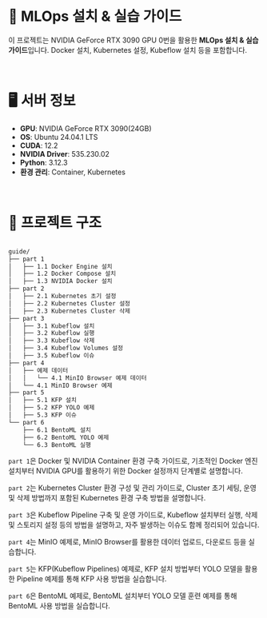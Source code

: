# 🧠 MLOps 설치 & 실습 가이드

이 프로젝트는 NVIDIA GeForce RTX 3090 GPU 0번을 활용한 **MLOps 설치 & 실습 가이드**입니다. Docker 설치, Kubernetes 설정, Kubeflow 설치 등을 포함합니다.

&nbsp;

# 🖥️ 서버 정보

- **GPU**: NVIDIA GeForce RTX 3090(24GB)
- **OS**: Ubuntu 24.04.1 LTS
- **CUDA**: 12.2
- **NVIDIA Driver**: 535.230.02
- **Python**: 3.12.3
- **환경 관리**: Container, Kubernetes

&nbsp;

# 📂 프로젝트 구조

```bash

guide/
├── part 1
│   ├── 1.1 Docker Engine 설치
│   ├── 1.2 Docker Compose 설치
│   ├── 1.3 NVIDIA Docker 설치
├── part 2
│   ├── 2.1 Kubernetes 초기 설정
│   ├── 2.2 Kubernetes Cluster 설정
│   ├── 2.3 Kubernetes Cluster 삭제
├── part 3
│   ├── 3.1 Kubeflow 설치
│   ├── 3.2 Kubeflow 실행
│   ├── 3.3 Kubeflow 삭제
│   ├── 3.4 Kubeflow Volumes 설정
│   ├── 3.5 Kubeflow 이슈
├── part 4
│   ├── 예제 데이터
│   │   └── 4.1 MinIO Browser 예제 데이터
│   └── 4.1 MinIO Browser 예제
├── part 5
│   ├── 5.1 KFP 설치
│   ├── 5.2 KFP YOLO 예제
│   ├── 5.3 KFP 이슈 
└── part 6
    ├── 6.1 BentoML 설치
    ├── 6.2 BentoML YOLO 예제
    └── 6.3 BentoML 실행

```

`part 1`은 Docker 및 NVIDIA Container 환경 구축 가이드로, 기초적인 Docker 엔진 설치부터 NVIDIA GPU를 활용하기 위한 Docker 설정까지 단계별로 설명합니다.

`part 2`는 Kubernetes Cluster 환경 구성 및 관리 가이드로, Cluster 초기 세팅, 운영 및 삭제 방법까지 포함된 Kubernetes 환경 구축 방법을 설명합니다.

`part 3`은 Kubeflow Pipeline 구축 및 운영 가이드로, Kubeflow 설치부터 실행, 삭제 및 스토리지 설정 등의 방법을 설명하고, 자주 발생하는 이슈도 함께 정리되어 있습니다.

`part 4`는 MinIO 예제로, MinIO Browser를 활용한 데이터 업로드, 다운로드 등을 실습합니다.

`part 5`는 KFP(Kubeflow Pipelines) 예제로, KFP 설치 방법부터 YOLO 모델을 활용한 Pipeline 예제를 통해 KFP 사용 방법을 실습합니다.

`part 6`은 BentoML 예제로, BentoML 설치부터 YOLO 모델 훈련 예제를 통해 BentoML 사용 방법을 실습합니다.
